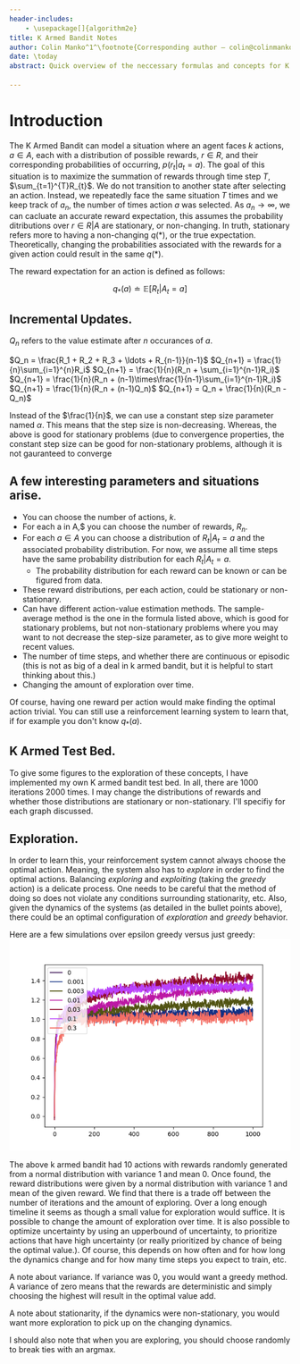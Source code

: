 ```yaml
---
header-includes:
    - \usepackage[]{algorithm2e}
title: K Armed Bandit Notes
author: Colin Manko^1^\footnote{Corresponding author – colin@colinmanko.com}
date: \today
abstract: Quick overview of the neccessary formulas and concepts for K Armed Bandits. I'm reading Reinforcement Learning by Sutton and Barton.

---
```

# Introduction

The K Armed Bandit can model a situation where an agent faces $k$ actions, $a \in A$, each with 
a distribution of possible rewards, $r \in R$, and their corresponding probabilities of occurring, 
$p(r_{t} \vert a_{t} = a)$. The goal of this situation is to maximize the summation of rewards 
through time step $T$, $\sum_{t=1}^{T}R_{t}$. We do not transition to another state after selecting 
an action. Instead, we repeatedly face the same situation $T$ times and we keep track of $a_{n}$, 
the number of times action $a$ was selected. As ${a_{n}\to\infty}$, we can cacluate an accurate
reward expectation, this assumes the probability ditributions over $r \in R \vert A$ are stationary, or non-changing. 
In truth, stationary refers more to having a non-changing $q(*)$, or the true expectation. Theoretically, changing the
probabilities associated with the rewards for a given action could result in the same $q(*)$.

The reward expectation for an action is defined as follows:

$$q_{*}(a) \doteq \mathbb{E}[R_{t} \vert A_{t} = a] $$

## Incremental Updates.
$Q_n$ refers to the value estimate after $n$ occurances of $a$.

$Q_n = \frac{R_1 + R_2 + R_3 + \ldots + R_{n-1}}{n-1}$
$Q_{n+1} = \frac{1}{n}\sum_{i=1}^{n}R_i$
$Q_{n+1} = \frac{1}{n}(R_n + \sum_{i=1}^{n-1}R_i)$
$Q_{n+1} = \frac{1}{n}(R_n + (n-1)\times\frac{1}{n-1}\sum_{i=1}^{n-1}R_i)$
$Q_{n+1} = \frac{1}{n}(R_n + (n-1)Q_n)$
$Q_{n+1} = Q_n + \frac{1}{n}(R_n - Q_n)$

Instead of the $\frac{1}{n}$, we can use a constant step size parameter named $\alpha$. This means that 
the step size is non-decreasing. Whereas, the above is good for stationary problems (due to convergence properties, 
the constant step size can be good for non-stationary problems, although it is not gauranteed to converge

## A few interesting parameters and situations arise. 

- You can choose the number of actions, $k$.
- For each a in A,$ you can choose the number of rewards, $R_{n}$.
- For each $a \in A$ you can choose a distribution of $R_t \vert A_t = a$ and the associated probability distribution. For now, we assume all time steps 
have the same probability distribution for each $R_t \vert A_t = a$.
    - The probability distribution for each reward can be known or can be figured from data.
- These reward distributions, per each action, could be stationary or non-stationary.
- Can have different action-value estimation methods. The sample-average method is the one in the formula
listed above, which is good for stationary problems, but not non-stationary problems where you may want to 
not decrease the step-size parameter, as to give more weight to recent values.
- The number of time steps, and whether there are continuous or episodic (this is not as big of a deal in k armed bandit,
but it is helpful to start thinking about this.)
- Changing the amount of exploration over time.

Of course, having one reward per action would make finding the optimal action trivial.
You can still use a reinforcement learning system to learn that, if for example you don't know $q_{*}(a)$. 

## K Armed Test Bed.

To give some figures to the exploration of these concepts, I have implemented my own K armed bandit test bed.
In all, there are 1000 iterations 2000 times. I may change the distributions of rewards and whether those distributions
are stationary or non-stationary. I'll specifiy for each graph discussed. 

## Exploration.
In order to learn this, your reinforcement system cannot always choose the optimal action. Meaning, the 
system also has to _explore_ in order to find the optimal actions. Balancing _exploring_ and _exploiting_
(taking the _greedy_ action) is a delicate process. One needs to be careful that the method of doing so does not violate any conditions
surrounding stationarity, etc. Also, given the dynamics of the systems (as detailed in the bullet points above), there could
be an optimal configuration of _exploration_ and _greedy_ behavior.

Here are a few simulations over epsilon greedy versus just greedy:
![K Armed Test Bed](research/figures/k-armed-test-bed.png)

The above k armed bandit had 10 actions with rewards randomly generated from a normal distribution with variance 1 and mean 0. Once found,
the reward distributions were given by a normal distribution with variance 1 and mean of the given reward. We find that there is a trade off
between the number of iterations and the amount of exploring. Over a long enough timeline it seems as though a small value for exploration 
would suffice. It is possible to change the amount of exploration over time. It is also possible to optimize uncertainty by using an upperbound of uncertainty, to
prioritize actions that have high uncertainty (or really prioritized by chance of being the optimal value.). Of course, this depends on how often
and for how long the dynamics change and for how many time steps you expect to train, etc.

A note about variance. If variance was 0, you would want a greedy method. A variance of zero means that the rewards are deterministic and simply
choosing the highest will result in the optimal value add.

A note about stationarity, if the dynamics were non-stationary, you would want more exploration to pick up on the changing
dynamics.

I should also note that when you are exploring, you should choose randomly to break ties with an argmax.
